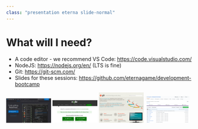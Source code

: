 ```yaml
---
class: "presentation eterna slide-normal"
---
```


# What will I need?
* A code editor - we recommend VS Code: https://code.visualstudio.com/
* NodeJS: https://nodejs.org/en/ (LTS is fine)
* Git: https://git-scm.com/
* Slides for these sessions: https://github.com/eternagame/development-bootcamp

<div>
    <img style="width: 24%;" src="/assets/site-vscode.png">
    <img style="width: 24%;" src="/assets/site-nodejs.png">
    <img style="width: 24%;" src="/assets/site-git.png">
    <img style="width: 24%;" src="/assets/site-bootcamp-repo.png">
</div>